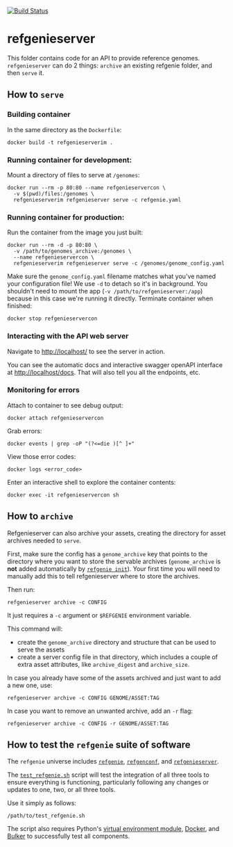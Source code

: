 [![Build Status](https://travis-ci.org/databio/refgenieserver.svg?branch=master)](https://travis-ci.org/databio/refgenieserver)

# refgenieserver

This folder contains code for an API to provide reference genomes. `refgenieserver` can do 2 things: `archive` an existing refgenie folder, and then `serve` it. 

## How to `serve`

### Building container

In the same directory as the `Dockerfile`:

```
docker build -t refgenieserverim .
```

### Running container for development:

Mount a directory of files to serve at `/genomes`:

```
docker run --rm -p 80:80 --name refgenieservercon \
  -v $(pwd)/files:/genomes \
  refgenieserverim refgenieserver serve -c refgenie.yaml 
```

### Running container for production:
Run the container from the image you just built:

```
docker run --rm -d -p 80:80 \
  -v /path/to/genomes_archive:/genomes \
  --name refgenieservercon \
  refgenieserverim refgenieserver serve -c /genomes/genome_config.yaml 
```

Make sure the `genome_config.yaml` filename matches what you've named your configuration file! We use `-d` to detach so it's in background. You shouldn't need to mount the app (`-v /path/to/refgenieserver:/app`) because in this case we're running it directly. Terminate container when finished:

```
docker stop refgenieservercon
```


### Interacting with the API web server

Navigate to [http://localhost/](http://localhost/) to see the server in action.

You can see the automatic docs and interactive swagger openAPI interface at [http://localhost/docs](http://localhost/docs). That will also tell you all the endpoints, etc.


### Monitoring for errors

Attach to container to see debug output:

```
docker attach refgenieservercon
```

Grab errors:

```
docker events | grep -oP "(?<=die )[^ ]+"
```

View those error codes:

```
docker logs <error_code>
```

Enter an interactive shell to explore the container contents:

```
docker exec -it refgenieservercon sh
```

## How to `archive`

Refgenieserver can also archive your assets, creating the directory for asset archives needed to `serve`.

First, make sure the config has a `genome_archive` key that points to the directory where you want to store the servable archives (`genome_archive` is __not__ added automatically by [`refgenie init`](http://refgenie.databio.org/en/latest/usage/#refgenie-init-help)). Your first time you will need to manually add this to tell refgenieserver where to store the archives.

Then run: 
```
refgenieserver archive -c CONFIG
````
It just requires a `-c` argument or `$REFGENIE` environment variable.

This command will:
- create the `genome_archive` directory and structure that can be used to serve the assets
- create a server config file in that directory, which includes a couple of extra asset attributes, like `archive_digest` and `archive_size`. 

In case you already have some of the assets archived and just want to add a new one, use:

```
refgenieserver archive -c CONFIG GENOME/ASSET:TAG
```

In case you want to remove an unwanted archive, add an `-r` flag:

```
refgenieserver archive -c CONFIG -r GENOME/ASSET:TAG
```

## How to test the `refgenie` suite of software

The `refgenie` universe includes [`refgenie`](http://refgenie.databio.org/en/latest/), [`refgenconf`](http://refgenie.databio.org/en/latest/overview/#3-the-refgenconf-python-package), and [`refgenieserver`](https://github.com/databio/refgenieserver/).

The [`test_refgenie.sh`](https://github.com/databio/refgenieserver/blob/staging/test_refgenie.sh) script will test the integration of all three tools to ensure everything is functioning, particularly following any changes or updates to one, two, or all three tools.

Use it simply as follows:
```
/path/to/test_refgenie.sh
```

The script also requires Python's [virtual environment module](https://docs.python.org/3/tutorial/venv.html), [Docker](https://www.docker.com/), and [Bulker](https://bulker.databio.org/en/latest/) to successfully test all components.